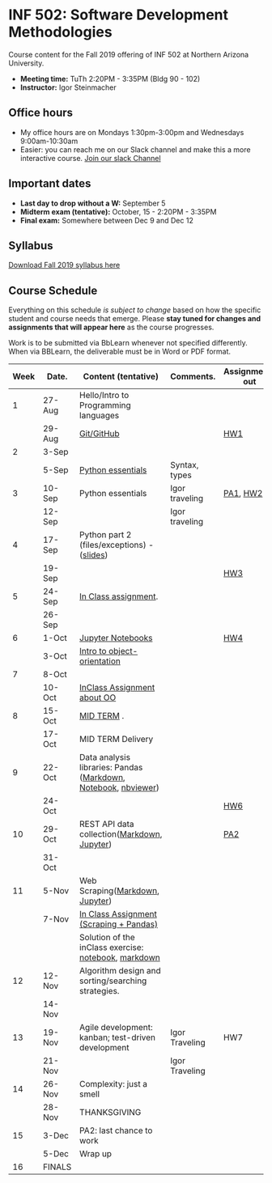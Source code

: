 # INF 502: Software Development Methodologies

Course content for the Fall 2019 offering of INF 502 at Northern Arizona University.

* **Meeting time:** TuTh 2:20PM - 3:35PM (Bldg 90 - 102)
* **Instructor:** Igor Steinmacher

## Office hours
* My office hours are on Mondays 1:30pm-3:00pm and Wednesdays 9:00am-10:30am
* Easier: you can reach me on our Slack channel and make this a more interactive course. [Join our slack Channel](https://join.slack.com/t/inf502-fall2019/shared_invite/enQtNzI1NDAyMDY2NzY5LWY2MDZkMDUxODlkMGY2NzdhMWMwZjkzMGFiOTU3MDY5YWI0ZDBjOWU2ZGJlMTY4ZDQwZmRiZWQ4YWNkMTUyNDY)

## Important dates

* **Last day to drop without a W:** September 5
* **Midterm exam (tentative):** October, 15 - 2:20PM - 3:35PM
* **Final exam:** Somewhere between Dec 9 and Dec 12

## Syllabus

[Download Fall 2019 syllabus here](documents/INF502_Syllabus_Steinmacher.pdf)

## Course Schedule
Everything on this schedule *is subject to change* based on how the specific student and course needs that emerge. Please **stay tuned for changes and assignments that will appear here** as the course progresses.

Work is to be submitted via BbLearn whenever not specified differently. When via BBLearn, the deliverable must be in Word or PDF format.

|Week|Date.   | Content (tentative)                                   | Comments.      | Assignments out          | Deadline |
|----|--------|-------------------------------------------------------|----------------|--------------------------|----------|
| 1  | 27-Aug | Hello/Intro to Programming languages                  |                |                          |          |
|    | 29-Aug | [Git/GitHub](slides/lectureGit.pdf)                   |                | [HW1](assignments/01_git.md)|.      |
| 2  | 3-Sep  |                                                       |                |                          |          |
|    | 5-Sep  |[Python essentials](slides/Python_ready_set_go.pdf)    | Syntax, types  |                          |          |
| 3  | 10-Sep | Python essentials                            | Igor traveling | [PA1](assignments/pa01.md), [HW2](assignments/02_basicPython.md) |  HW1          |
|    | 12-Sep |                                                       | Igor traveling |                          |          |
| 4  | 17-Sep | Python part 2 (files/exceptions) - ([slides](slides/Python_class2.pdf))| |                        |          |
|    | 19-Sep |                                                       |                | [HW3](assignments/03_dictionary_list.md)                      | HW2        |
| 5  | 24-Sep | [In Class assignment](assignments/inClassSept24.md).  |                |                          |          |
|    | 26-Sep |                                                       |                |                          | HW3      |
| 6  | 1-Oct  | [Jupyter Notebooks](slides/Jupyter.md)                |                |[HW4](assignments/04_jupyter.md)|    |
|    | 3-Oct  | [Intro to object-orientation](notebooks/ObjectOrientation.ipynb) |     |                          |          |
| 7  | 8-Oct  |                                                       |                |                          | HW4      |
|    | 10-Oct | [InClass Assignment about OO](assignments/inClassOct10.md) |           |                          | PA1      |
| 8  | 15-Oct | [MID TERM](notebooks/midterm.md) .                    |                |                          |          |
|    | 17-Oct | MID TERM Delivery                                     |                |                          |          |
| 9  | 22-Oct | Data analysis libraries: Pandas ([Markdown](notebooks/PandasKickoff/PandasKickoff.md), [Notebook](notebooks/PandasKickoff.ipynb), [nbviewer](https://nbviewer.jupyter.org/github/igorsteinmacher/INF502-Fall2019/blob/master/notebooks/PandasKickoff.ipynb))                           |                |                          |          |
|    | 24-Oct |                                                       |                |   [HW6](assignments/HW6_pandas.md)     |          |
| 10 | 29-Oct |  REST API data collection([Markdown](notebooks/REST_APIs.md), [Jupyter](notebooks/REST_APIs.ipynb))                                                     |                |     [PA2](assignments/PA2.md)                     |             |
|    | 31-Oct |                                                       |                |                       |             |
| 11 | 5-Nov  | Web Scraping([Markdown](notebooks/BeautifulSoup.md), [Jupyter](notebooks/BeautifulSoup.ipynb))|||HW6    |
|    | 7-Nov  | [In Class Assignment (Scraping + Pandas)](assignments/inClassNov07.md)| |                          |         |
|    | | Solution of the inClass exercise: [notebook](assignments/Scraping_Pandas_inClass.ipynb), [markdown](assignments/Scraping_Pandas_inClass.md)| |                          |         |
| 12 | 12-Nov | Algorithm design and sorting/searching strategies.    |                |                          |          |
|    | 14-Nov |                                                       |                |                          |          |
| 13 | 19-Nov | Agile development: kanban; test-driven development    | Igor Traveling |       HW7                |          |
|    | 21-Nov |                                                       | Igor Traveling |                          |          |
| 14 | 26-Nov | Complexity: just a smell                              |                |                          |          |
|    | 28-Nov | THANKSGIVING                                          |                |                          |          |
| 15 | 3-Dec  | PA2: last chance to work                              |                |                          | HW7      |
|    | 5-Dec  | Wrap up                                               |                |                          |PA2       |
| 16 | FINALS |                                                       |                |                          |          |
